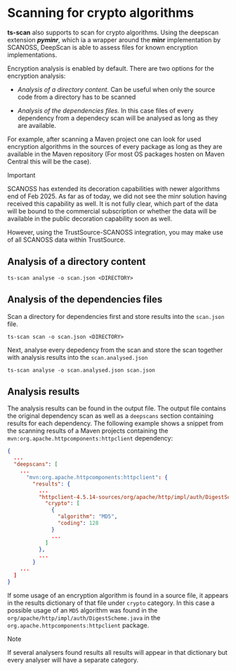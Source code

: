 # Scanning for crypto algorithms

**ts-scan** also supports to scan for crypto algorithms. Using the deepscan extension ***pyminr***, which ia a wrapper around the **minr** implementation by SCANOSS, DeepScan is able to assess files for known encryption implementations.

Encryption analysis is enabled by default. There are two options for the encryption analysis:

* *Analysis of a directory content.* Can be useful when only the source code from a directory has to be scanned

* *Analysis of the dependencies files.* In this case files of every dependency from a dependecy scan will be analysed as long as they are available. 

For example, after scanning a Maven project one can look for used encryption algorithms in the sources of every package as long as they are available in the Maven repository (For most OS packages hosten on Maven Central this will be the case).

> [!IMPORTANT]
>
> SCANOSS has extended its decoration capabilities with newer algorithms end of Feb 2025. As far as of today, we did not see the minr solution having received this capability as well. It is not fully clear, which part of the data will be bound to the commercial subscription or whether the data will be available in the public decoration capability soon as well. 
>
> However, using the TrustSource-SCANOSS integration, you may make use of all SCANOSS data within TrustSource. 

## Analysis of a directory content

```shell
ts-scan analyse -o scan.json <DIRECTORY>
```


## Analysis of the dependencies files

Scan a directory for dependencies first and store results into the ```scan.json``` file.

```shell
ts-scan scan -o scan.json <DIRECTORY>
```

Next, analyse every depedency from the scan and store the scan together with analysis results into the ```scan.analysed.json``` 

```shell
ts-scan analyse -o scan.analysed.json scan.json
```

## Analysis results

The analysis results can be found in the output file. The output file contains the original dependency scan as well as a ```deepscans``` section containing results for each dependency.  The following example shows a snippet from the scanning results of a Maven projects containing the ```mvn:org.apache.httpcomponents:httpclient``` dependency:

```json
{
  ...
  "deepscans": [
    ...
      "mvn:org.apache.httpcomponents:httpclient": {
        "results": {
          ...
          "httpclient-4.5.14-sources/org/apache/http/impl/auth/DigestScheme.java": {
            "crypto": [
              {
                "algorithm": "MD5",
                "coding": 128
              }
              ...
            ]
          },
          ...
        }
    ...
  ]
}

```

If some usage of an encryption algorithm is found in a source file, it appears in the results dictionary of that file under ```crypto``` category. In this case a possible usage of an ```MD5``` algorithm was found in the ```org/apache/http/impl/auth/DigestScheme.java``` in the ```org.apache.httpcomponents:httpclient``` package.  

> [!NOTE]
>
> If several analysers found results all results will appear in that dictionary but every analyser will have a separate category.

